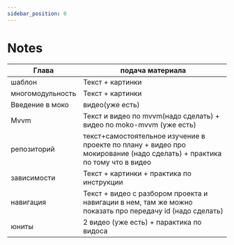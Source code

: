 ```yaml
---
sidebar_position: 0
---
```


# Notes


| Глава | подача материала |
|---|---|
| шаблон |	Текст + картинки |
| многомодульность |Текст + картинки |
| Введение в моко | видео(уже есть) |
| Mvvm | Текст и видео по mvvm(надо сделать) + видео по moko-mvvm (уже есть) |
| репозиторий |	текст+самостоятельное изучение в проекте по плану + видео про мокирование (надо сделать) + практика по тому что в видео |
| зависимости |	Текст + картинки + практика по инструкции |
| навигация | Текст + видео с разбором проекта и навигации в нем, там же можно показать про передачу id (надо сделать) |
| юниты | 2 видео (уже есть) + парактика по видоса |
